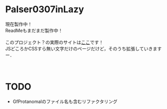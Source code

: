 # Palser0307inLazy
現在製作中！<br>
ReadMeもまだまだ製作中！<br>
<br>
このプロジェクト？の実際のサイトは[ここ](https://palser0307.github.io/Palser0307inLazy/)です！<br>
JSどころかCSSすら無い文字だけのページだけど，そのうち拡張していきますー．<br>
<br>
<br>
# TODO
* GfProtanomalのファイル名も含むリファクタリング